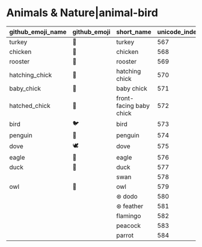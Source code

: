 # Animals & Nature|animal-bird

|github_emoji_name|github_emoji|short_name|unicode_index|
|---|---|---|---|
|turkey|:turkey:|turkey|567|
|chicken|:chicken:|chicken|568|
|rooster|:rooster:|rooster|569|
|hatching_chick|:hatching_chick:|hatching chick|570|
|baby_chick|:baby_chick:|baby chick|571|
|hatched_chick|:hatched_chick:|front-facing baby chick|572|
|bird|:bird:|bird|573|
|penguin|:penguin:|penguin|574|
|dove|:dove:|dove|575|
|eagle|:eagle:|eagle|576|
|duck|:duck:|duck|577|
|||swan|578|
|owl|:owl:|owl|579|
|||⊛ dodo|580|
|||⊛ feather|581|
|||flamingo|582|
|||peacock|583|
|||parrot|584|
